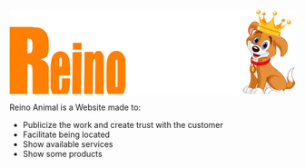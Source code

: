 <img class="logo" align="center" src="./IMG/reinoAnimalLogo.png"> 






Reino Animal is a Website made to: 
- Publicize the work and create trust with the customer
- Facilitate being located
- Show available services
- Show some products
